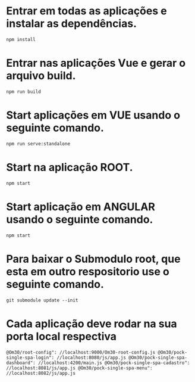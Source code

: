 # Entrar em todas as aplicações e instalar as dependências.
`npm install`

# Entrar nas aplicações Vue e gerar o arquivo build.
`npm run build`

# Start aplicações em VUE usando o seguinte comando.
`npm run serve:standalone`

# Start na aplicação ROOT.
`npm start`

# Start aplicação em ANGULAR usando o seguinte comando.
`npm start`

# Para baixar o Submodulo root, que esta em outro respositorio use o seguinte comando.
`git submodule update --init`

# Cada aplicação deve rodar na sua porta local respectiva
 `@Om30/root-config": //localhost:9000/Om30-root-config.js
  @Om30/pock-single-spa-login": //localhost:8080/js/app.js
  @Om30/pock-single-spa-dashboard": //localhost:4200/main.js
  @Om30/pock-single-spa-cadastro": //localhost:8081/js/app.js
  @Om30/pock-single-spa-menu": //localhost:8082/js/app.js`
      
